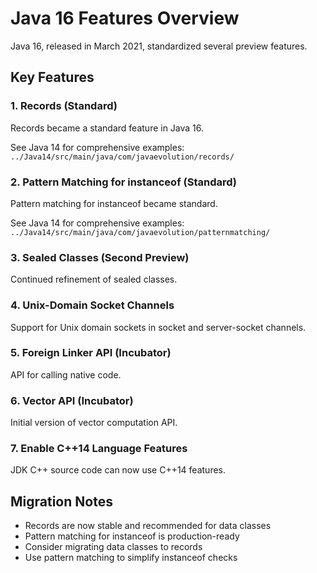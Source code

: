 # Java 16 Features Overview

Java 16, released in March 2021, standardized several preview features.

## Key Features

### 1. Records (Standard)

Records became a standard feature in Java 16.

See Java 14 for comprehensive examples: `../Java14/src/main/java/com/javaevolution/records/`

### 2. Pattern Matching for instanceof (Standard)

Pattern matching for instanceof became standard.

See Java 14 for comprehensive examples: `../Java14/src/main/java/com/javaevolution/patternmatching/`

### 3. Sealed Classes (Second Preview)

Continued refinement of sealed classes.

### 4. Unix-Domain Socket Channels

Support for Unix domain sockets in socket and server-socket channels.

### 5. Foreign Linker API (Incubator)

API for calling native code.

### 6. Vector API (Incubator)

Initial version of vector computation API.

### 7. Enable C++14 Language Features

JDK C++ source code can now use C++14 features.

## Migration Notes

- Records are now stable and recommended for data classes
- Pattern matching for instanceof is production-ready
- Consider migrating data classes to records
- Use pattern matching to simplify instanceof checks
